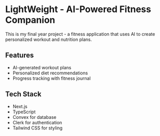 # LightWeight - AI-Powered Fitness Companion

This is my final year project - a fitness application that uses AI to create personalized workout and nutrition plans.

## Features

- AI-generated workout plans
- Personalized diet recommendations
- Progress tracking with fitness journal

## Tech Stack

- Next.js
- TypeScript
- Convex for database
- Clerk for authentication
- Tailwind CSS for styling
